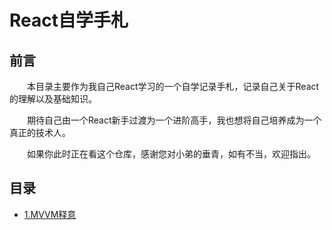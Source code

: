 # React自学手札

## 前言

&emsp;&emsp;本目录主要作为我自己React学习的一个自学记录手札，记录自己关于React的理解以及基础知识。

&emsp;&emsp;期待自己由一个React新手过渡为一个进阶高手，我也想将自己培养成为一个真正的技术人。

&emsp;&emsp;如果你此时正在看这个仓库，感谢您对小弟的垂青，如有不当，欢迎指出。

## 目录

- [1.MVVM释意](./1MVVM.md)


